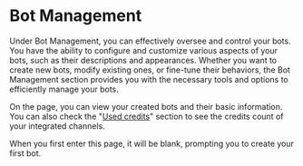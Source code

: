# Bot Management

Under Bot Management, you can effectively oversee and control your bots. You have the ability to configure and customize various aspects of your bots, such as their descriptions and appearances. Whether you want to create new bots, modify existing ones, or fine-tune their behaviors, the Bot Management section provides you with the necessary tools and options to efficiently manage your bots.

On the page, you can view your created bots and their basic information. You can also check the "[Used credits](deployment-service.md)" section to see the credits count of your integrated channels.&#x20;

When you first enter this page, it will be blank, prompting you to create your first bot.

